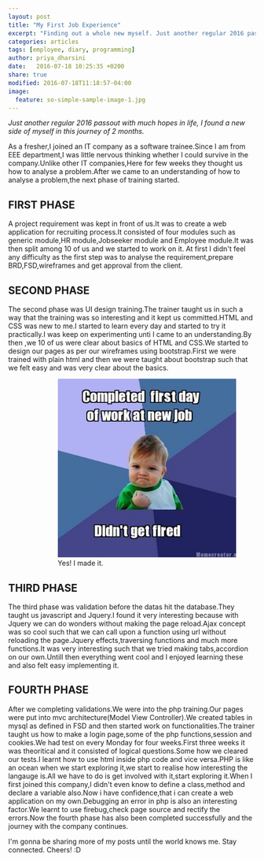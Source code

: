 ```yaml
---
layout: post
title: "My First Job Experience"
excerpt: "Finding out a whole new myself. Just another regular 2016 passout with much hopes in life, I found a new side of myself in this journey of 2 months."
categories: articles
tags: [employee, diary, programming]
author: priya_dharsini
date:   2016-07-18 10:25:35 +0200
share: true
modified: 2016-07-18T11:18:57-04:00
image:
  feature: so-simple-sample-image-1.jpg
---
```


*Just another regular 2016 passout with much hopes in life, I found a new side of myself in this journey of 2 months.*

As a fresher,I joined an IT company as a software trainee.Since I am from EEE department,I was little nervous thinking whether I could survive in the company.Unlike other IT companies,Here for few weeks they thought us how to analyse a problem.After we came to an understanding of how to analyse a problem,the next phase of training started.

## FIRST PHASE

A project requirement was kept in front of us.It was to create a web application for recruiting process.It consisted of  four modules such as generic module,HR module,Jobseeker module and Employee module.It was then split among 10 of us and we started to work on it.
At first I didn't feel any difficulty as the first step was to analyse the requirement,prepare BRD,FSD,wireframes and get approval from the client.

## SECOND PHASE

The second phase was UI design training.The trainer taught us in such a way that the training was so interesting and it kept us committed.HTML and CSS was new to me.I started to learn every day and started to try it practically.I was keep on experimenting unti I came to an understanding.By then ,we 10 of us were clear about basics of HTML and CSS.We started to design our pages as per our wireframes using bootstrap.First we were trained with plain html and then we were taught about bootstrap such that we felt easy and was very clear  about the basics.

<figure style="margin-left:20%;">
	<img src="/images/priya_2.png" alt="image">
	<figcaption>Yes! I made it.</figcaption>
</figure>

## THIRD PHASE

The third phase was validation before the datas hit the database.They taught us javascript and Jquery.I found it  very interesting because with Jquery we can do wonders without making the page reload.Ajax concept was so cool such that we can call upon a function using url without reloading
the page.Jquery effects,traversing functions and much more functions.It was very interesting such that we tried making tabs,accordion on our own.Untill then everything went cool and I enjoyed learning these and also felt easy implementing it.

## FOURTH PHASE

After we completing validations.We were into the php training.Our pages were put into mvc architecture(Model View Controller).We created tables in mysql as defined in FSD and then started work on functionalities.The trainer taught us how to make a login page,some of the php functions,session and cookies.We had test on every Monday for four weeks.First three weeks it was theoritical and it consisted of logical questions.Some how we cleared our tests.I learnt how to use html inside php code and vice versa.PHP is like an ocean when we start exploring it,we start to realise how interesting the langauge is.All we have to do is get involved with it,start exploring it.When I first joined this company,I didn't even know to define a class,method and declare a variable also.Now i have confidence,that i can create a web application on my own.Debugging an error in php is also an interesting factor.We learnt to use firebug,check page source and rectify the errors.Now the fourth phase has also been completed successfully and the journey with the company continues.

I'm gonna be sharing more of my posts until the world knows me. Stay connected. Cheers! :D